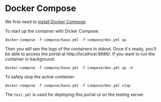 # Docker Compose

We first need to [install Docker Compose](https://docs.docker.com/compose/install/).

To start up the container with Dicker Compose:

````
docker-compose -f compose/base.yml -f compose/dev.yml up
````

Then you will see the logs of the containers in stdout. Once it's ready, you'll be able to access the portal at  http://localhost:8686/. If you want to run the container in background:

````
docker-compose -f compose/base.yml -f compose/dev.yml up -d
````

To safely stop the active container:

````
docker-compose -f compose/base.yml -f compose/dev.yml stop
````

The `test.yml` is used for deploying this portal-ui on the testing server.
